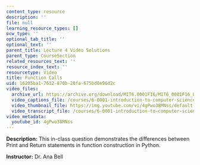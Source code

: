 ```yaml
---
content_type: resource
description: ''
file: null
learning_resource_types: []
ocw_type: ''
optional_tab_title: ''
optional_text: ''
parent_title: Lecture 4 Video Solutions
parent_type: CourseSection
related_resources_text: ''
resource_index_text: ''
resourcetype: Video
title: Function Calls
uid: 16205ba1-7632-870b-28fa-675bd8e96d2c
video_files:
  archive_url: https://archive.org/download/MIT6.0001F16/MIT6_0001F16_Lecture_04_exercise_01_300k.mp4
  video_captions_file: /courses/6-0001-introduction-to-computer-science-and-programming-in-python-fall-2016/91e6eccb1e3b53c3b94a2e44d5e9c0d4_4gPwo38MNss.vtt
  video_thumbnail_file: https://img.youtube.com/vi/4gPwo38MNss/default.jpg
  video_transcript_file: /courses/6-0001-introduction-to-computer-science-and-programming-in-python-fall-2016/962169c396cd68bddaf15d0269f39eec_4gPwo38MNss.pdf
video_metadata:
  youtube_id: 4gPwo38MNss
---
```


**Description:** This in-class question demonstrates the differences between Print and Return statements in function construction in Python.

**Instructor:** Dr. Ana Bell